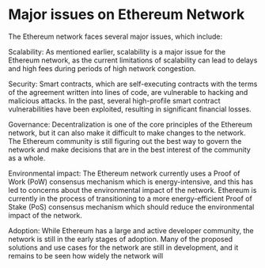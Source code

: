 # Major issues on Ethereum Network
The Ethereum network faces several major issues, which include:

Scalability: As mentioned earlier, scalability is a major issue for the Ethereum network, as the current limitations of scalability can lead to delays and high fees during periods of high network congestion.

Security: Smart contracts, which are self-executing contracts with the terms of the agreement written into lines of code, are vulnerable to hacking and malicious attacks. In the past, several high-profile smart contract vulnerabilities have been exploited, resulting in significant financial losses.

Governance: Decentralization is one of the core principles of the Ethereum network, but it can also make it difficult to make changes to the network. The Ethereum community is still figuring out the best way to govern the network and make decisions that are in the best interest of the community as a whole.

Environmental impact: The Ethereum network currently uses a Proof of Work (PoW) consensus mechanism which is energy-intensive, and this has led to concerns about the environmental impact of the network. Ethereum is currently in the process of transitioning to a more energy-efficient Proof of Stake (PoS) consensus mechanism which should reduce the environmental impact of the network.

Adoption: While Ethereum has a large and active developer community, the network is still in the early stages of adoption. Many of the proposed solutions and use cases for the network are still in development, and it remains to be seen how widely the network will
